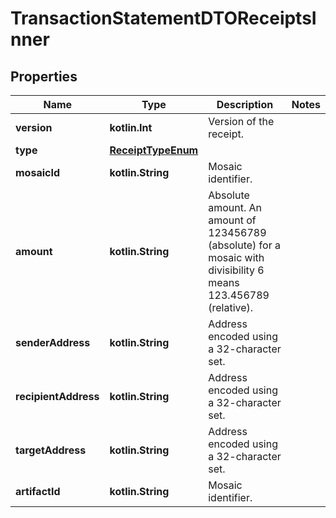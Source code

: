 
# TransactionStatementDTOReceiptsInner

## Properties
Name | Type | Description | Notes
------------ | ------------- | ------------- | -------------
**version** | **kotlin.Int** | Version of the receipt. | 
**type** | [**ReceiptTypeEnum**](ReceiptTypeEnum.md) |  | 
**mosaicId** | **kotlin.String** | Mosaic identifier. | 
**amount** | **kotlin.String** | Absolute amount. An amount of 123456789 (absolute) for a mosaic with divisibility 6 means 123.456789 (relative). | 
**senderAddress** | **kotlin.String** | Address encoded using a 32-character set. | 
**recipientAddress** | **kotlin.String** | Address encoded using a 32-character set. | 
**targetAddress** | **kotlin.String** | Address encoded using a 32-character set. | 
**artifactId** | **kotlin.String** | Mosaic identifier. | 



